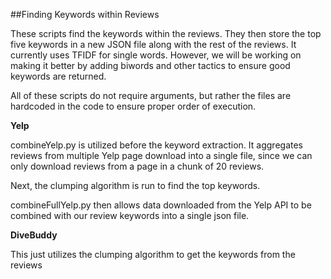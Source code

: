##Finding Keywords within Reviews

These scripts find the keywords within the reviews.  They then store the top five keywords in a new JSON file along with the rest of the reviews.
It currently uses TFIDF for single words.  However, we will be working on making it better by adding biwords and other tactics to ensure good keywords are returned.

All of these scripts do not require arguments, but rather the files are hardcoded in the code to ensure proper order of execution.

**Yelp**

combineYelp.py is utilized before the keyword extraction.  It aggregates reviews from multiple Yelp page download into a single file, since we can only download reviews from a page in a chunk of 20 reviews.

Next, the clumping algorithm is run to find the top keywords.

combineFullYelp.py then allows data downloaded from the Yelp API to be combined with our review keywords into a single json file.

**DiveBuddy**

This just utilizes the clumping algorithm to get the keywords from the reviews
